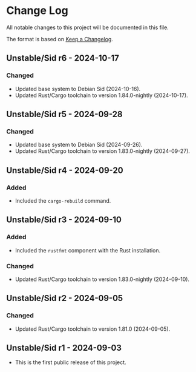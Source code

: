 # Change Log

All notable changes to this project will be documented in this file.

The format is based on [Keep a Changelog](http://keepachangelog.com/).

## Unstable/Sid r6 - 2024-10-17

### Changed
- Updated base system to Debian Sid (2024-10-16).
- Updated Rust/Cargo toolchain to version 1.84.0-nightly (2024-10-17).

## Unstable/Sid r5 - 2024-09-28

### Changed
- Updated base system to Debian Sid (2024-09-26).
- Updated Rust/Cargo toolchain to version 1.83.0-nightly (2024-09-27).

## Unstable/Sid r4 - 2024-09-20

### Added
- Included the `cargo-rebuild` command.

## Unstable/Sid r3 - 2024-09-10

### Added
- Included the `rustfmt` component with the Rust installation.

### Changed
- Updated Rust/Cargo toolchain to version 1.83.0-nightly (2024-09-10).

## Unstable/Sid r2 - 2024-09-05

### Changed
- Updated Rust/Cargo toolchain to version 1.81.0 (2024-09-05).

## Unstable/Sid r1 - 2024-09-03

- This is the first public release of this project.
